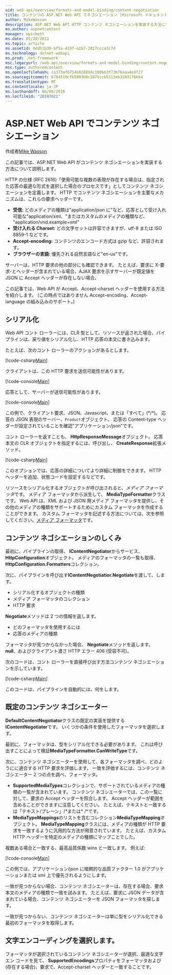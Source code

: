 ```yaml
---
uid: web-api/overview/formats-and-model-binding/content-negotiation
title: コンテンツの ASP.NET Web API でネゴシエーション |Microsoft ドキュメント
author: MikeWasson
description: ASP.NET Web API HTTP コンテンツ ネゴシエーションを実装する方法について説明します。
ms.author: aspnetcontent
manager: wpickett
ms.date: 05/20/2012
ms.topic: article
ms.assetid: 0dd51b30-bf5a-419f-a1b7-2817ccca3c7d
ms.technology: dotnet-webapi
ms.prod: .net-framework
msc.legacyurl: /web-api/overview/formats-and-model-binding/content-negotiation
msc.type: authoredcontent
ms.openlocfilehash: ca373af6754e82889dc100b63f73b76aaa4e4f27
ms.sourcegitcommit: 6784510cfb589308c3875ccb5113eb31031766b4
ms.translationtype: MT
ms.contentlocale: ja-JP
ms.lasthandoff: 06/08/2018
ms.locfileid: "26507021"
---
```

<a name="content-negotiation-in-aspnet-web-api"></a>ASP.NET Web API でコンテンツ ネゴシエーション
====================
作成者[Mike Wasson](https://github.com/MikeWasson)

この記事では、ASP.NET Web API がコンテンツ ネゴシエーションを実装する方法について説明します。

HTTP の仕様 (RFC 2616)「使用可能な複数の表現が存在する場合は、指定された応答の最適な形式を選択した場合のプロセスです」としてコンテンツ ネゴシエーションを定義します。 HTTP でコンテンツ ネゴシエーションを主要なメカニズムは、これらの要求ヘッダーです。

- **受信:** どのメディアの種類は"application/json に"など、応答として受け入れ可能な"application/xml、"またはカスタムのメディアの種類など、 &quot;application/vnd.example+xml&quot;
- **受け入れる Charset:** どの文字セットは許容できますが、utf-8 または ISO 8859-1 などです。
- **Accept-encoding:** コンテンツのエンコード方式は gzip など、許容されます。
- **ブラウザーの言語:** 優先される自然言語など"en-us"です。

サーバーは、HTTP 要求の他の部分にも確認できます。 たとえば、要求に X-要求-とヘッダーが含まれている場合、AJAX 要求を示すサーバーが既定値を JSON に Accept ヘッダーが存在しない場合。

この記事では、Web API が Accept、Accept-charset ヘッダーを使用する方法を紹介します。 (この時点ではありません Accept-encoding、Accept-language の組み込みのサポート。)

## <a name="serialization"></a>シリアル化

Web API コント ローラーには、CLR 型として、リソースが返された場合、パイプラインは、戻り値をシリアル化し、HTTP 応答の本文に書き込みます。

たとえば、次のコント ローラーのアクションがあるとします。

[!code-csharp[Main](content-negotiation/samples/sample1.cs)]

クライアントは、この HTTP 要求を送信可能性があります。

[!code-console[Main](content-negotiation/samples/sample2.cmd)]

応答として、サーバーが送信可能性があります。

[!code-console[Main](content-negotiation/samples/sample3.cmd)]

この例で、クライアント要求、JSON、Javascript、または「すべて」(\*/\*)。 応答の JSON 表現のサーバー、`Product`オブジェクト。 応答の Content-type ヘッダーが設定されていることを確認&quot;アプリケーション/json&quot;です。

コント ローラーを返すことも、 **HttpResponseMessage**オブジェクト。 応答本文の CLR オブジェクトを指定するには、呼び出し、 **CreateResponse**拡張メソッド。

[!code-csharp[Main](content-negotiation/samples/sample4.cs)]

このオプションでは、応答の詳細についてより詳細に制御をできます。 HTTP ヘッダーを追加、状態コードを設定するなどです。

リソースをシリアル化するオブジェクトが呼び出されると、*メディア フォーマッタ*です。 メディア フォーマッタから派生して、 **MediaTypeFormatter**クラスです。 Web API は、XML および JSON 用メディア フォーマッタを提供し、その他のメディアの種類をサポートするためにカスタム フォーマッタを作成することができます。 カスタム フォーマッタを記述する方法については、次を参照してください。[メディア フォーマッタ](media-formatters.md)です。

## <a name="how-content-negotiation-works"></a>コンテンツ ネゴシエーションのしくみ

最初に、パイプラインの取得、 **IContentNegotiator**からサービス、 **HttpConfiguration**オブジェクト。 メディアのフォーマッタの一覧も取得、 **HttpConfiguration.Formatters**コレクション。

次に、パイプラインを呼び出す**IContentNegotiatior.Negotiate**を渡して、します。

- シリアル化するオブジェクトの種類
- メディア フォーマッタのコレクション
- HTTP 要求

**Negotiate**メソッドは 2 つの情報を返します。

- どのフォーマッタを使用するには
- 応答のメディアの種類

フォーマッタが見つからなかった場合、 **Negotiate**メソッドを返します。 **null**、およびクライアント渡さ HTTP エラー 406 (受容不可)。

次のコードは、コント ローラーを直接呼び出す方法コンテンツ ネゴシエーションを示しています。

[!code-csharp[Main](content-negotiation/samples/sample5.cs)]

このコードは、パイプラインを自動的には、何をします。

## <a name="default-content-negotiator"></a>既定のコンテンツ ネゴシエーター

**DefaultContentNegotiator**クラスの既定の実装を提供する**IContentNegotiator**です。 いくつかの条件を使用したフォーマッタを選択します。

最初に、フォーマッタは、型をシリアル化できる必要があります。 これは呼び出すことによって検証**MediaTypeFormatter.CanWriteType**です。

次に、コンテンツ ネゴシエーターを使用して、各フォーマッタを調べ、どのようにに適合する HTTP 要求を評価します。 一致を評価するには、コンテンツ ネゴシエーター 2 つの点を調べ、フォーマッタ。

- **SupportedMediaTypes**コレクションで、サポートされているメディアの種類の一覧が含まれています。 コンテンツ ネゴシエーターでは、この一覧に対して、要求の Accept ヘッダーを照合します。 Accept ヘッダーが範囲を含めることができますに注意してください。 たとえば、テキストと一致するは「テキスト/プレーン」/\*または\* /\*です。
- **MediaTypeMappings**のリストを含むコレクション**MediaTypeMapping**オブジェクト。 **MediaTypeMapping**クラスには、メディアの種類が HTTP 要求を一致するように汎用的な方法が用意されています。 たとえば、カスタム HTTP ヘッダーを特定のメディアの種類にマップことでした。

複数ある場合と一致する、最高品質係数 wins と一致します。 例えば:

[!code-console[Main](content-negotiation/samples/sample6.cmd)]

この例では、アプリケーション/json に暗黙的な品質ファクター 1.0 がアプリケーションまたは xml 上で優先されるようにします。

一致が見つからない場合、コンテンツ ネゴシエーターは、存在する場合、要求本文のメディアの種類で一致を試みます。 たとえば、要求に JSON データが含まれている場合、コンテンツ ネゴシエーターを JSON フォーマッタを探します。

一致が見つからない、コンテンツ ネゴシエーターは単に型をシリアル化できる最初のフォーマッタを取得します。

## <a name="selecting-a-character-encoding"></a>文字エンコーディングを選択します。

フォーマッタが選択されているコンテンツ ネゴシエーターが選択、最適な文字エン コードを見て、 **SupportedEncodings**プロパティをフォーマッタおよび (存在する場合)、要求で、Accept-charset ヘッダーと一致することです。
